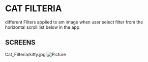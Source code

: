 # CAT FILTERIA

different Filters applied to am image when user select filter from the horizontal scroll list below in the app.

## SCREENS
Cat_Filteria/kitty.jpg
![Picture](Cat_Filteria/kitty.jpg)
